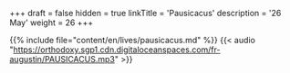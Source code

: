 +++
draft = false
hidden = true
linkTitle = 'Pausicacus'
description = '26 May'
weight = 26
+++

{{% include file="content/en/lives/pausicacus.md" %}}
{{< audio "https://orthodoxy.sgp1.cdn.digitaloceanspaces.com/fr-augustin/PAUSICACUS.mp3" >}}
